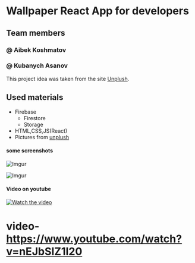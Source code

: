 # Wallpaper React App for developers
## Team members
### @ Aibek Koshmatov
### @ Kubanych Asanov

This project idea was taken from the site [Unplush](https://unsplash.com/).

## Used materials
* Firebase
    * Firestore
    * Storage
* HTML,CSS,JS(React)
* Pictures from [unplush](https://unsplash.com/) 
#### some screenshots
![Imgur](https://i.imgur.com/dRCr7vV.png)

![Imgur](https://imgur.com/jpnsfue.png)

#### Video on youtube 
[![Watch the video](https://i.imgur.com/vKb2F1B.png)](https://www.youtube.com/watch?v=M1jtgSYxtQY)

# video-https://www.youtube.com/watch?v=nEJbSIZ1I20
